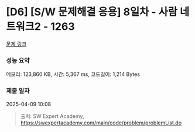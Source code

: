 # [D6] [S/W 문제해결 응용] 8일차 - 사람 네트워크2 - 1263 

[문제 링크](https://swexpertacademy.com/main/code/problem/problemDetail.do?contestProbId=AV18P2B6Iu8CFAZN) 

### 성능 요약

메모리: 123,860 KB, 시간: 5,367 ms, 코드길이: 1,214 Bytes

### 제출 일자

2025-04-09 10:08



> 출처: SW Expert Academy, https://swexpertacademy.com/main/code/problem/problemList.do